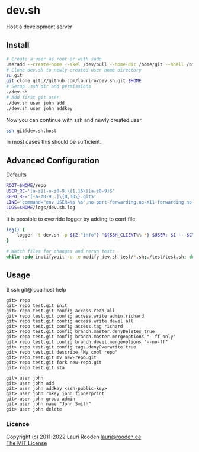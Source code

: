 
dev.sh
======

Host a development server


Install
-------

```sh
# Create a user as root or with sudo
useradd --create-home --skel /dev/null --home-dir /home/git --shell /bin/dash git
# Clone dev.sh to newly created user home directory
su git
git clone git://github.com/lauriro/dev.sh.git $HOME
# Setup .ssh dir and permissions
./dev.sh
# Add first git user
./dev.sh user john add
./dev.sh user john addkey
```

Now you can continue with ssh and newly created user

```sh
ssh git@dev.sh.host
```

In most cases this should be sufficient.

Advanced Configuration
----------------------


Defaults

```sh
ROOT=$HOME/repo
USER_RE='[a-z][-a-z0-9]\{1,16\}[a-z0-9]$'
REPO_RE='[-a-z0-9_.]\{0,30\}.git$'
LINE='command="env USER=%s %s",no-port-forwarding,no-X11-forwarding,no-agent-forwarding,no-pty %s\n'
LOGS=$HOME/logs/dev.sh.log
```

It is possible to override logger by adding to conf file

```sh
log() {
	logger -t dev.sh -p ${2-"info"} "${SSH_CLIENT%% *} $USER: $1 -- $CMD"
}
```

```sh
# Watch files for changes and rerun tests
while :;do inotifywait -q -e modify dev.sh test/*.sh;./test/test.sh; done
```



Usage
-----

$ ssh git@localhost help

```
git> repo
git> repo test.git init
git> repo test.git config access.read all
git> repo test.git config access.write admin,richard
git> repo test.git config access.write.devel all
git> repo test.git config access.tag richard
git> repo test.git config branch.master.denyDeletes true
git> repo test.git config branch.master.mergeoptions "--ff-only"
git> repo test.git config branch.devel.mergeoptions "--no-ff"
git> repo test.git config tags.denyOverwrite true
git> repo test.git describe "My cool repo"
git> repo test.git mv new-repo.git
git> repo test.git fork new-repo.git
git> repo test.git sta

git> user john
git> user john add
git> user john addkey <ssh-public-key>
git> user john rmkey john fingerprint
git> user john group admin
git> user john name "John Smith"
git> user john delete
```


### Licence

Copyright (c) 2011-2022 Lauri Rooden <lauri@rooden.ee>  
[The MIT License](https://lauri.rooden.ee/mit-license.txt)



